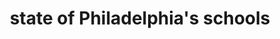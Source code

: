---
pid: CH899
title: state of Philadelphia's schools
location_transcription: at an abandoned school building
zipcode: '19147'
outside_phl: 
neighborhood: Queen Village,Bella Vista,Pennsport,Italian Market
age: '29'
age_range: 20-29
instagram: 
image_file_name: CH_899.jpg
proposal_transcription: crying/crumbling school building showing lack of funding.
topic: Education,Philadelphia
topic_summary: 0, 0
type: Building
keywords_other: Schools, education, funding
credit: Jessica Anderson
image_labels: 
twitter: jessburghaus
facebook: 
permalink: "/monuments/ch899/"
layout: item-page
---